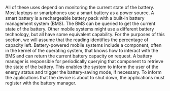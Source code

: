 All of these uses depend on monitoring the current state of the battery. Most laptops or smartphones use a smart battery as a power source. A smart battery is a rechargeable battery pack with a built-in battery management system (BMS). The BMS can be queried to get the current state of the battery. Other mobile systems might use a different battery technology, but all have some equivalent capability. For the purposes of this section, we will assume that the reading identifies the percentage of capacity left. Battery-powered mobile systems include a component, often in the kernel of the operating system, that knows how to interact with the BMS and can return the current battery capacity on request. A battery manager is responsible for periodically querying that component to retrieve the state of the battery. This enables the system to inform the user of the energy status and trigger the battery-saving mode, if necessary. To inform the applications that the device is about to shut down, the applications must register with the battery manager.